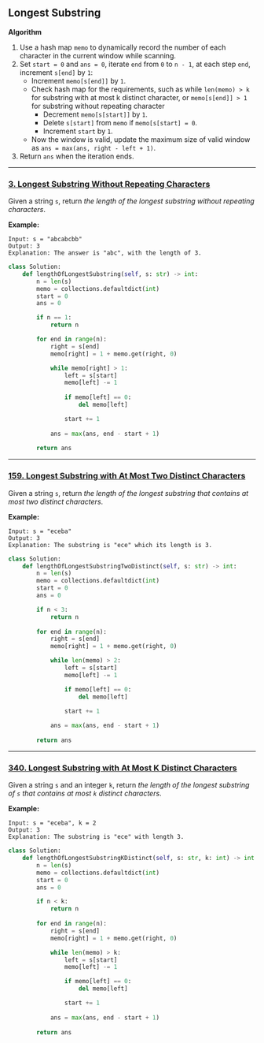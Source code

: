 ## Longest Substring

__Algorithm__

1. Use a hash map ```memo``` to dynamically record the number of each character in the current window while scanning.
2. Set ```start = 0``` and ```ans = 0```, iterate ```end``` from ```0``` to ```n - 1```, at each step ```end```, increment ```s[end]``` by ```1```:
    - Increment ```memo[s[end]]``` by ```1```.
    - Check hash map for the requirements, such as while ```len(memo) > k``` for substring with at most k distinct character, or ```memo[s[end]] > 1``` for substring without repeating character
        - Decrement ```memo[s[start]]``` by ```1```.
        - Delete ```s[start]``` from ```memo``` if ```memo[s[start] = 0```.
        - Increment ```start``` by ```1```.
    - Now the window is valid, update the maximum size of valid window as ```ans = max(ans, right - left + 1)```.
3. Return ```ans``` when the iteration ends.

---

### [3. Longest Substring Without Repeating Characters](https://github.com/quananhle/Python/tree/main/Software%20Engineering%20Practicing/Study%20Plan/Algorithm/Algorithm%20I/Day%2006%20-%20Sliding%20Window/3.%20Longest%20Substring%20Without%20Repeating%20Characters)

Given a string ```s```, return _the length of the longest substring without repeating characters_.

__Example:__
```
Input: s = "abcabcbb"
Output: 3
Explanation: The answer is "abc", with the length of 3.
```

```Python
class Solution:
    def lengthOfLongestSubstring(self, s: str) -> int:
        n = len(s)
        memo = collections.defaultdict(int)
        start = 0
        ans = 0

        if n == 1:
            return n

        for end in range(n):
            right = s[end]
            memo[right] = 1 + memo.get(right, 0)

            while memo[right] > 1:
                left = s[start]
                memo[left] -= 1
                
                if memo[left] == 0:
                    del memo[left]

                start += 1
            
            ans = max(ans, end - start + 1)
        
        return ans
```

---

### [159. Longest Substring with At Most Two Distinct Characters](https://github.com/quananhle/Python/tree/main/Software%20Engineering%20Practicing/Leetcode/Bloomberg/159.%20Longest%20Substring%20with%20At%20Most%20Two%20Distinct%20Characters)

Given a string ```s```, return _the length of the longest substring that contains at most two distinct characters_.

__Example:__
```
Input: s = "eceba"
Output: 3
Explanation: The substring is "ece" which its length is 3.
```

```Python
class Solution:
    def lengthOfLongestSubstringTwoDistinct(self, s: str) -> int:
        n = len(s)
        memo = collections.defaultdict(int)
        start = 0
        ans = 0

        if n < 3:
            return n
        
        for end in range(n):
            right = s[end]
            memo[right] = 1 + memo.get(right, 0)

            while len(memo) > 2:
                left = s[start]
                memo[left] -= 1

                if memo[left] == 0:
                    del memo[left]

                start += 1
            
            ans = max(ans, end - start + 1)
        
        return ans
```

---

### [340. Longest Substring with At Most K Distinct Characters](https://github.com/quananhle/Python/tree/main/Software%20Engineering%20Practicing/Concepts/Array%20and%20String/Sliding%20Window/340.%20Longest%20Substring%20with%20At%20Most%20K%20Distinct%20Characters)

Given a string ```s``` and an integer ```k```, return _the length of the longest substring of ```s``` that contains at most ```k``` distinct characters_.

__Example:__
```
Input: s = "eceba", k = 2
Output: 3
Explanation: The substring is "ece" with length 3.
```

```Python
class Solution:
    def lengthOfLongestSubstringKDistinct(self, s: str, k: int) -> int:
        n = len(s)
        memo = collections.defaultdict(int)
        start = 0
        ans = 0

        if n < k:
            return n
        
        for end in range(n):
            right = s[end]
            memo[right] = 1 + memo.get(right, 0)

            while len(memo) > k:
                left = s[start]
                memo[left] -= 1

                if memo[left] == 0:
                    del memo[left]

                start += 1
            
            ans = max(ans, end - start + 1)
        
        return ans
```


